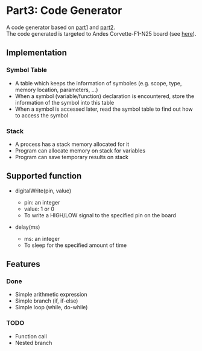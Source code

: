 # Part3: Code Generator

A code generator based on [part1](./part1) and [part2](./part2).  
The code generated is targeted to Andes Corvette-F1-N25 board (see [here](http://www.andestech.com/en/products-solutions/andeshape-platforms/corvette-f1-n25/)).

## Implementation

### Symbol Table

- A table which keeps the information of symboles (e.g. scope, type, memory location, parameters, ...)
- When a symbol (variable/function) declaration is encountered, store the information of the symbol into this table
- When a symbol is accessed later, read the symbol table to find out how to access the symbol

### Stack

- A process has a stack memory allocated for it
- Program can allocate memory on stack for variables
- Program can save temporary results on stack

## Supported function

- digitalWrite(pin, value)
  - pin: an integer
  - value: 1 or 0
  - To write a HIGH/LOW signal to the specified pin on the board

- delay(ms)
  - ms: an integer
  - To sleep for the specified amount of time

## Features

### Done
  - Simple arithmetic expression
  - Simple branch (if, if-else)
  - Simple loop (while, do-while)

### TODO
  - Function call
  - Nested branch
